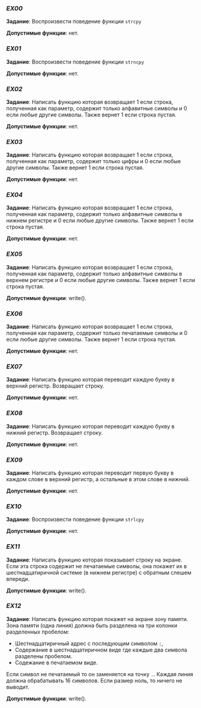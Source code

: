 ### *EX00*

**Задание**: Воспроизвести поведение функции `strcpy`

**Допустимые функции**: нет.

### *EX01*

**Задание**: Воспроизвести поведение функции `strncpy`

**Допустимые функции**: нет.

### *EX02*

**Задание**: Написать функцию которая возвращает 1 если строка, полученная как параметр, содержит только алфавитные символы и 0 если любые другие символы. Также вернет 1 если строка пустая.

**Допустимые функции**: нет.

### *EX03*

**Задание**: Написать функцию которая возвращает 1 если строка, полученная как параметр, содержит только цифры и 0 если любые другие символы. Также вернет 1 если строка пустая.

**Допустимые функции**: нет.

### *EX04*

**Задание**: Написать функцию которая возвращает 1 если строка, полученная как параметр, содержит только алфавитные символы в нижнем регистре и 0 если любые другие символы. Также вернет 1 если строка пустая.

**Допустимые функции**: нет.

### *EX05*

**Задание**: Написать функцию которая возвращает 1 если строка, полученная как параметр, содержит только алфавитные символы в верхнем регистре и 0 если любые другие символы. Также вернет 1 если строка пустая.

**Допустимые функции**: write().

### *EX06*

**Задание**: Написать функцию которая возвращает 1 если строка, полученная как параметр, содержит только печатаемые символы и 0 если любые другие символы. Также вернет 1 если строка пустая.

**Допустимые функции**: нет.

### *EX07*

**Задание**: Написать функцию которая переводит каждую букву в верхний регистр. Возвращает строку.

**Допустимые функции**: нет.

### *EX08*

**Задание**: Написать функцию которая переводит каждую букву в нижний регистр. Возвращает строку.

**Допустимые функции**: нет.

### *EX09*

**Задание**: Написать функцию которая переводит первую букву в каждом слове в верхний регистр, а остальные в этом слове в нижний.

**Допустимые функции**: нет.

### *EX10*

**Задание**: Воспроизвести поведение функции `strlcpy`

**Допустимые функции**: нет.

### *EX11*

**Задание**: Написать функцию которая показывает строку на экране. Если эта строка содержит не печатаемые символы, она покажет их в шестнадцатиричной системе (в нижнем регистре) с обратным слешем впереди.

**Допустимые функции**: write().

### *EX12*

**Задание**: Написать функцию которая покажет на экране зону памяти. Зона памяти (одна линия) должна быть разделена на три колонки разделенных пробелом:
- Шестнадцатиричный адрес с последующим символом `:`,
- Содержание в шестнадцатиричном виде где каждые два символа разделены пробелом.
- Содежание в печатаемом виде.

Если символ не печатаемый то он заменяется на точку `.`. Каждая линия должна обрабатывать 16 символов. Если размер ноль, то ничего не выводит.

**Допустимые функции**: write().
